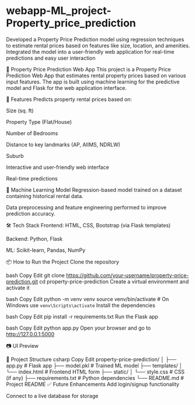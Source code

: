 # webapp-ML_project-Property_price_prediction
Developed a Property Price Prediction model using regression techniques to estimate rental prices based on features like size, location, and amenities. Integrated the model into a user-friendly web application for real-time predictions and easy user interaction

🏡 Property Price Prediction Web App
This project is a Property Price Prediction Web App that estimates rental property prices based on various input features. The app is built using machine learning for the predictive model and Flask for the web application interface.

🚀 Features
Predicts property rental prices based on:

Size (sq. ft)

Property Type (Flat/House)

Number of Bedrooms

Distance to key landmarks (AP, AIIMS, NDRLW)

Suburb

Interactive and user-friendly web interface

Real-time predictions

🧠 Machine Learning Model
Regression-based model trained on a dataset containing historical rental data.

Data preprocessing and feature engineering performed to improve prediction accuracy.

🛠️ Tech Stack
Frontend: HTML, CSS, Bootstrap (via Flask templates)

Backend: Python, Flask

ML: Scikit-learn, Pandas, NumPy

📦 How to Run the Project
Clone the repository

bash
Copy
Edit
git clone https://github.com/your-username/property-price-prediction.git
cd property-price-prediction
Create a virtual environment and activate it

bash
Copy
Edit
python -m venv venv
source venv/bin/activate  # On Windows use `venv\Scripts\activate`
Install the dependencies

bash
Copy
Edit
pip install -r requirements.txt
Run the Flask app

bash
Copy
Edit
python app.py
Open your browser and go to http://127.0.0.1:5000

📷 UI Preview

📌 Project Structure
csharp
Copy
Edit
property-price-prediction/
│
├── app.py                 # Flask app
├── model.pkl              # Trained ML model
├── templates/
│   └── index.html         # Frontend HTML form
├── static/
│   └── style.css          # CSS (if any)
├── requirements.txt       # Python dependencies
└── README.md              # Project README
✅ Future Enhancements
Add login/signup functionality

Connect to a live database for storage












